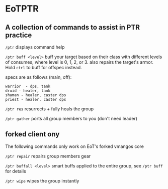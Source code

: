 # EoTPTR
## A collection of commands to assist in PTR practice

`/ptr`
displays command help

`/ptr buff <level>` 
buff your target based on their class with different levels of consumes, where level is 0, 1, 2, or 3.
also repairs the target's armor. Hold `ctrl` to buff for offspec instead.

specs are as follows (main, off):
```
warrior  - dps, tank
druid - healer, tank
shaman - healer, caster dps
priest - healer, caster dps
```

`/ptr res`
resurrects + fully heals the group

`/ptr gather`
ports all group members to you (don't need leader)

## forked client ony
The following commands only work on EoT's forked vmangos core

`/ptr repair`
repairs group members gear

`/ptr buffall <level>`
smart buffs applied to the entire group, see `/ptr buff` for details

`/ptr wipe`
wipes the group instantly